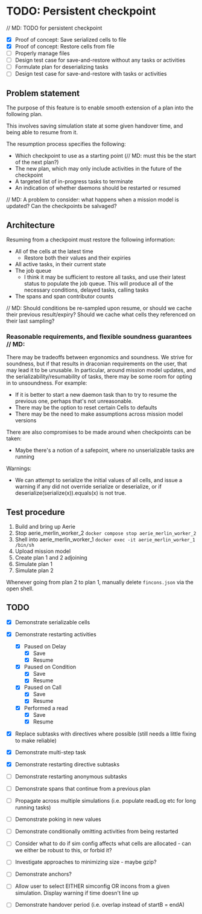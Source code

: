 # TODO: Persistent checkpoint
// MD: TODO for persistent checkpoint

- [x] Proof of concept: Save serialized cells to file
- [x] Proof of concept: Restore cells from file
- [ ] Properly manage files
- [ ] Design test case for save-and-restore without any tasks or activities
- [ ] Formulate plan for deserializing tasks
- [ ] Design test case for save-and-restore with tasks or activities

## Problem statement
The purpose of this feature is to enable smooth extension of a plan into the following plan.

This involves saving simulation state at some given handover time, and being able to resume from it.

The resumption process specifies the following:
- Which checkpoint to use as a starting point (// MD: must this be the start of the next plan?)
- The new plan, which may only include activities in the future of the checkpoint
- A targeted list of in-progress tasks to terminate
- An indication of whether daemons should be restarted or resumed

// MD: A problem to consider: what happens when a mission model is updated? Can the checkpoints be salvaged?

## Architecture
Resuming from a checkpoint must restore the following information:
- All of the cells at the latest time
  - Restore both their values and their expiries
- All active tasks, in their current state
- The job queue
  - I think it may be sufficient to restore all tasks, and use their latest status to populate the job queue.
    This will produce all of the necessary conditions, delayed tasks, calling tasks
- The spans and span contributor counts

// MD: Should conditions be re-sampled upon resume, or should we cache their previous result/expiry? Should we cache what cells they referenced on their last sampling?


### Reasonable requirements, and flexible soundness guarantees // MD:
There may be tradeoffs between ergonomics and soundness. We strive for soundness, but if that results in draconian
requirements on the user, that may lead it to be unusable. In particular, around mission model updates, and the
serializability/resumability of tasks, there may be some room for opting in to unsoundness. For example:
- If it is better to start a new daemon task than to try to resume the previous one, perhaps that's not unreasonable.
- There may be the option to reset certain Cells to defaults
- There may be the need to make assumptions across mission model versions

There are also compromises to be made around when checkpoints can be taken:
- Maybe there's a notion of a safepoint, where no unserializable tasks are running

Warnings:
- We can attempt to serialize the initial values of all cells, and issue a warning if any did not override serialize or deserialize, or if deserialize(serialize(x)).equals(x) is not true. 

## Test procedure

1. Build and bring up Aerie
2. Stop aerie_merlin_worker_2 `docker compose stop aerie_merlin_worker_2`
3. Shell into aerie_merlin_worker_1 `docker exec -it aerie_merlin_worker_1 /bin/sh`
4. Upload mission model
5. Create plan 1 and 2 adjoining
6. Simulate plan 1
7. Simulate plan 2

Whenever going from plan 2 to plan 1, manually delete `fincons.json` via the open shell.


## TODO

- [x] Demonstrate serializable cells
- [X] Demonstrate restarting activities
  - [x] Paused on Delay
    - [x] Save
    - [x] Resume
  - [x] Paused on Condition
    - [x] Save
    - [x] Resume
  - [x] Paused on Call
    - [x] Save
    - [x] Resume
  - [x] Performed a read
    - [x] Save
    - [x] Resume
- [x] Replace subtasks with directives where possible (still needs a little fixing to make reliable)
- [x] Demonstrate multi-step task
- [x] Demonstrate restarting directive subtasks

- [ ] Demonstrate restarting anonymous subtasks
- [ ] Demonstrate spans that continue from a previous plan
- [ ] Propagate across multiple simulations (i.e. populate readLog etc for long running tasks)

- [ ] Demonstrate poking in new values
- [ ] Demonstrate conditionally omitting activities from being restarted
- [ ] Consider what to do if sim config affects what cells are allocated - can we either be robust to this, or forbid it?
- [ ] Investigate approaches to minimizing size - maybe gzip?
- [ ] Demonstrate anchors?
- [ ] Allow user to select EITHER simconfig OR incons from a given simulation. Display warning if time doesn't line up
- [ ] Demonstrate handover period (i.e. overlap instead of startB = endA)
